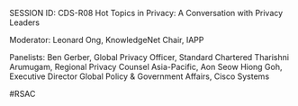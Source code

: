 SESSION ID: CDS-R08
Hot Topics in Privacy: A Conversation with Privacy Leaders

Moderator:
Leonard Ong, KnowledgeNet Chair, IAPP

Panelists:
Ben Gerber, Global Privacy Officer, Standard Chartered
Tharishni Arumugam, Regional Privacy Counsel Asia-Pacific, Aon
Seow Hiong Goh, Executive Director Global Policy & Government Affairs, Cisco Systems

#RSAC

